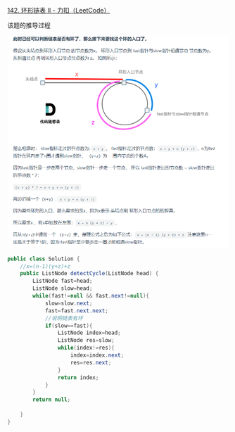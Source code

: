 [142. 环形链表 II - 力扣（LeetCode）](https://leetcode.cn/problems/linked-list-cycle-ii/description/)

该题的推导过程

![](assets/07环形链表2/file-20250320222451243.png)
```java
public class Solution {
    //x=(n-1)(y+z)+z
    public ListNode detectCycle(ListNode head) {
        ListNode fast=head;
        ListNode slow=head;
        while(fast!=null && fast.next!=null){
            slow=slow.next;
            fast=fast.next.next;
            //说明链表有环
            if(slow==fast){
                ListNode index=head;
                ListNode res=slow;
                while(index!=res){
                    index=index.next;
                    res=res.next;
                }
                return index;
            }
        }
        return null;

    }
}
```